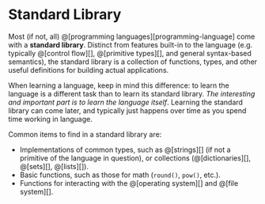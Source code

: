 # Standard Library

Most (if not, all) @[programming languages][programming-language] come with a __standard library__.
Distinct from features built-in to the language (e.g. typically @[control flow][], @[primitive types][],
and general syntax-based semantics), the standard library is a collection of functions, types, and
other useful definitions for building actual applications.

When learning a language, keep in mind this difference: to learn the language is a different task
than to learn its standard library. *The interesting and important part is to learn the language
itself*. Learning the standard library can come later, and typically just happens over time as you
spend time working in language.

Common items to find in a standard library are:
*   Implementations of common types, such as @[strings][] (if not a primitive of the language in 
    question), or collections (@[dictionaries][], @[sets][], @[lists][]).
*   Basic functions, such as those for math (`round()`, `pow()`, etc.).
*   Functions for interacting with the @[operating system][] and @[file system][].
